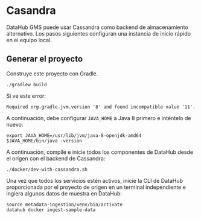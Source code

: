 # Casandra

DataHub GMS puede usar Cassandra como backend de almacenamiento alternativo. Los pasos siguientes configuran una instancia de inicio rápido en el equipo local.

## Generar el proyecto

Construye este proyecto con Gradle.

    ./gradlew build

Si ve este error:

    Required org.gradle.jvm.version '8' and found incompatible value '11'.

A continuación, debe configurar `JAVA_HOME` a Java 8 primero e inténtelo de nuevo:

    export JAVA_HOME=/usr/lib/jvm/java-8-openjdk-amd64
    $JAVA_HOME/bin/java -version

A continuación, compile e inicie todos los componentes de DataHub desde el origen con el backend de Cassandra:

    ./docker/dev-with-cassandra.sh

Una vez que todos los servicios estén activos, inicie la CLI de DataHub proporcionada por el proyecto de origen en un terminal independiente
e ingiera algunos datos de muestra en DataHub:

    source metadata-ingestion/venv/bin/activate
    datahub docker ingest-sample-data
